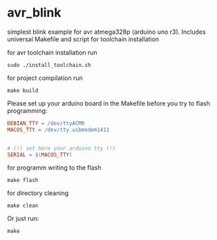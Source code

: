 # avr_blink
simplest blink example for avr atmega328p (arduino uno r3). Includes universal Makefile and script for toolchain installation 

for avr toolchain installation run
```shell
sudo ./install_toolchain.sh
```

for project compilation run
```shell
make build
```

Please set up your arduino board in the Makefile before you try to flash programming:
```Makefile
DEBIAN_TTY = /dev/ttyACM0
MACOS_TTY = /dev/tty.usbmodem1411


# (!) set here your arduino tty (!)
SERIAL = $(MACOS_TTY)
```


for programm writing to the flash
```shell
make flash
```

for directory cleaning
```shell
make clean
```

Or just run:
```shell
make
```
